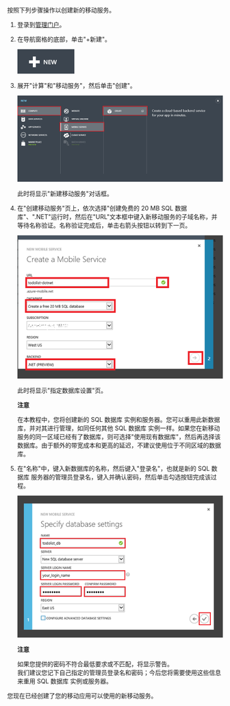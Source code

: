 

按照下列步骤操作以创建新的移动服务。

1.	登录到[管理门户]。 

2.	在导航窗格的底部，单击"+新建"。

	![](./media/mobile-services-dotnet-backend-create-new-service/plus-new.png)

3.	展开"计算"和"移动服务"，然后单击"创建"。

	![](./media/mobile-services-dotnet-backend-create-new-service/mobile-create.png)

	此时将显示"新建移动服务"对话框。

4.	在"创建移动服务"页上，依次选择"创建免费的 20 MB SQL 数据库"、".NET"运行时，然后在"URL"文本框中键入新移动服务的子域名称，并等待名称验证。名称验证完成后，单击右箭头按钮以转到下一页。	

	![](./media/mobile-services-dotnet-backend-create-new-service/mobile-create-page1.png)

   	此时将显示"指定数据库设置"页。

	<div class="dev-callout"> 
	<b>注意</b>
	<p>在本教程中，您将创建新的 SQL 数据库 实例和服务器。您可以重用此新数据库，并对其进行管理，如同任何其他 SQL 数据库 实例一样。如果您在新移动服务的同一区域已经有了数据库，则可选择"使用现有数据库"<strong></strong>，然后再选择该数据库。由于额外的带宽成本和更高的延迟，不建议使用位于不同区域的数据库。</p></div>	

6.	在"名称"中，键入新数据库的名称，然后键入"登录名"，也就是新的 SQL 数据库 服务器的管理员登录名，键入并确认密码，然后单击勾选按钮完成该过程。

	![](./media/mobile-services-dotnet-backend-create-new-service/mobile-create-page2.png)

	<div class="dev-callout"> 
	<b>注意</b>
	<p>如果您提供的密码不符合最低要求或不匹配，将显示警告。 <br/>我们建议您记下自己指定的管理员登录名和密码；今后您将需要使用这些信息来重用 SQL 数据库 实例或服务器。</p> 
	</div>

您现在已经创建了您的移动应用可以使用的新移动服务。


<!-- URLs. -->
[管理门户]: https://manage.windowsazure.cn/
